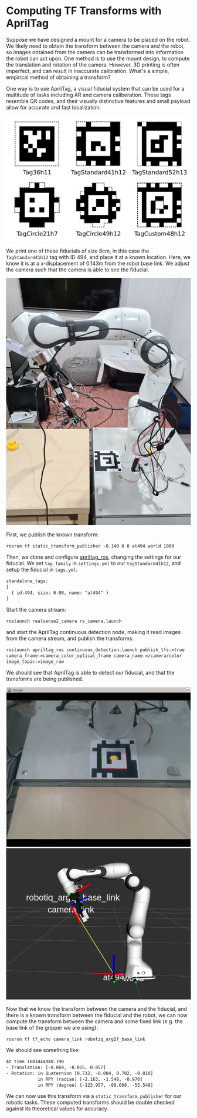 # Computing TF Transforms with AprilTag

Suppose we have designed a mount for a camera to be placed on the robot. We
likely need to obtain the transform between the camera and the robot, so images
obtained from the camera can be transformed into information the robot can act
upon. One method is to use the mount design, to compute the translation and
rotation of the camera. However, 3D printing is often imperfect, and can result
in inaccurate calibration. What's a simple, empirical method of obtaining a
transform?

One way is to use AprilTag, a visual fiducial system that can be used for a
multitude of tasks including AR and camera caliberation. These tags resemble QR
codes, and their visually distinctive features and small payload allow for
accurate and fast localization.

![apriltag](images/apriltag.png)

We print one of these fiducials of size 8cm, in this case the `TagStandard41h12` tag with ID
494, and place it at a known location. Here, we know it is at a x-displacement
of 0.143m from the robot base link. We adjust the camera such that the camera is
able to see the fiducial.

![Calibration Setup](images/calibration_setup.png)

First, we publish the known transform:

```
rosrun tf static_transform_publisher -0.140 0 0 at494 world 1000
```

Then, we clone and configure [apriltag_ros](https://github.com/AprilRobotics/apriltag_ros/), changing the settings for our fiducial. We set `tag_family` in `settings.yml` to our `tagStandard41h12`, and setup the fiducial in `tags.yml`:

```
standalone_tags:
[
  { id:494, size: 0.08, name: "at494" }
]
```

Start the camera stream:

```
roslaunch realsense2_camera rs_camera.launch
```

and start the AprilTag continuous detection node, making it read images from the camera stream, and publish the transforms:

```
roslaunch apriltag_ros continuous_detection.launch publish_tfs:=true camera_frame:=camera_color_optical_frame camera_name:=/camera/color image_topic:=image_raw
```

We should see that AprilTag is able to detect our fiducial, and that the transforms are being published.

![apriltag detection](images/apriltag_detection.png)
![transforms](images/tfs.png)

Now that we know the transform between the camera and the fiducial, and there is a known transform between the fiducial and the robot, we can now compute the transform between the camera and some fixed link (e.g. the base link of the gripper we are using):

```
rosrun tf tf_echo camera_link robotiq_arg2f_base_link
```

We should see something like:

```
At time 1603444940.190
- Translation: [-0.069, -0.015, 0.057]
- Rotation: in Quaternion [0.712, -0.004, 0.702, -0.010]
            in RPY (radian) [-2.163, -1.548, -0.970]
            in RPY (degree) [-123.957, -88.668, -55.549]
```

We can now use this transform via a `static_transform_publisher` for our robotic tasks. These computed transforms should be double checked against its theoretical values for accuracy. 

